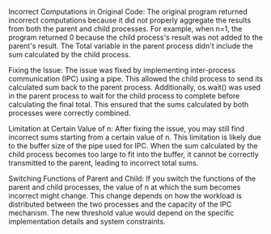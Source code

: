 Incorrect Computations in Original Code:
The original program returned incorrect computations because it did not properly aggregate the results from both the parent and child processes. For example, when 
n=1, the program returned 0 because the child process's result was not added to the parent's result. The Total variable in the parent process didn't include the sum calculated by the child process.

Fixing the Issue:
The issue was fixed by implementing inter-process communication (IPC) using a pipe. This allowed the child process to send its calculated sum back to the parent process. Additionally, os.wait() was used in the parent process to wait for the child process to complete before calculating the final total. This ensured that the sums calculated by both processes were correctly combined.

Limitation at Certain Value of n:
After fixing the issue, you may still find incorrect sums starting from a certain value of n. This limitation is likely due to the buffer size of the pipe used for IPC. When the sum calculated by the child process becomes too large to fit into the buffer, it cannot be correctly transmitted to the parent, leading to incorrect total sums.

Switching Functions of Parent and Child:
If you switch the functions of the parent and child processes, the value of n at which the sum becomes incorrect might change. This change depends on how the workload is distributed between the two processes and the capacity of the IPC mechanism. The new threshold value would depend on the specific implementation details and system constraints.
